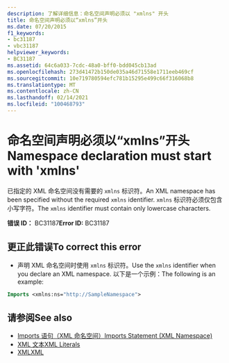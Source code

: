 ```yaml
---
description: 了解详细信息：命名空间声明必须以 "xmlns" 开头
title: 命名空间声明必须以“xmlns”开头
ms.date: 07/20/2015
f1_keywords:
- bc31187
- vbc31187
helpviewer_keywords:
- BC31187
ms.assetid: 64c6a033-7cdc-48a0-bff0-bdd045cb13ad
ms.openlocfilehash: 273d41472b150de035a46d71558e1711eeb469cf
ms.sourcegitcommit: 10e719780594efc781b15295e499c66f316068b8
ms.translationtype: MT
ms.contentlocale: zh-CN
ms.lasthandoff: 02/14/2021
ms.locfileid: "100468793"
---
```

# <a name="namespace-declaration-must-start-with-xmlns"></a><span data-ttu-id="c0e31-103">命名空间声明必须以“xmlns”开头</span><span class="sxs-lookup"><span data-stu-id="c0e31-103">Namespace declaration must start with 'xmlns'</span></span>

<span data-ttu-id="c0e31-104">已指定的 XML 命名空间没有需要的 `xmlns` 标识符。</span><span class="sxs-lookup"><span data-stu-id="c0e31-104">An XML namespace has been specified without the required `xmlns` identifier.</span></span> <span data-ttu-id="c0e31-105">`xmlns` 标识符必须仅包含小写字符。</span><span class="sxs-lookup"><span data-stu-id="c0e31-105">The `xmlns` identifier must contain only lowercase characters.</span></span>  
  
 <span data-ttu-id="c0e31-106">**错误 ID：** BC31187</span><span class="sxs-lookup"><span data-stu-id="c0e31-106">**Error ID:** BC31187</span></span>  
  
## <a name="to-correct-this-error"></a><span data-ttu-id="c0e31-107">更正此错误</span><span class="sxs-lookup"><span data-stu-id="c0e31-107">To correct this error</span></span>  
  
- <span data-ttu-id="c0e31-108">声明 XML 命名空间时使用 `xmlns` 标识符。</span><span class="sxs-lookup"><span data-stu-id="c0e31-108">Use the `xmlns` identifier when you declare an XML namespace.</span></span> <span data-ttu-id="c0e31-109">以下是一个示例：</span><span class="sxs-lookup"><span data-stu-id="c0e31-109">The following is an example:</span></span>
  
```vb  
Imports <xmlns:ns="http://SampleNamespace">  
```  
  
## <a name="see-also"></a><span data-ttu-id="c0e31-110">请参阅</span><span class="sxs-lookup"><span data-stu-id="c0e31-110">See also</span></span>

- [<span data-ttu-id="c0e31-111">Imports 语句（XML 命名空间）</span><span class="sxs-lookup"><span data-stu-id="c0e31-111">Imports Statement (XML Namespace)</span></span>](../language-reference/statements/imports-statement-xml-namespace.md)
- [<span data-ttu-id="c0e31-112">XML 文本</span><span class="sxs-lookup"><span data-stu-id="c0e31-112">XML Literals</span></span>](../language-reference/xml-literals/index.md)
- [<span data-ttu-id="c0e31-113">XML</span><span class="sxs-lookup"><span data-stu-id="c0e31-113">XML</span></span>](../programming-guide/language-features/xml/index.md)
